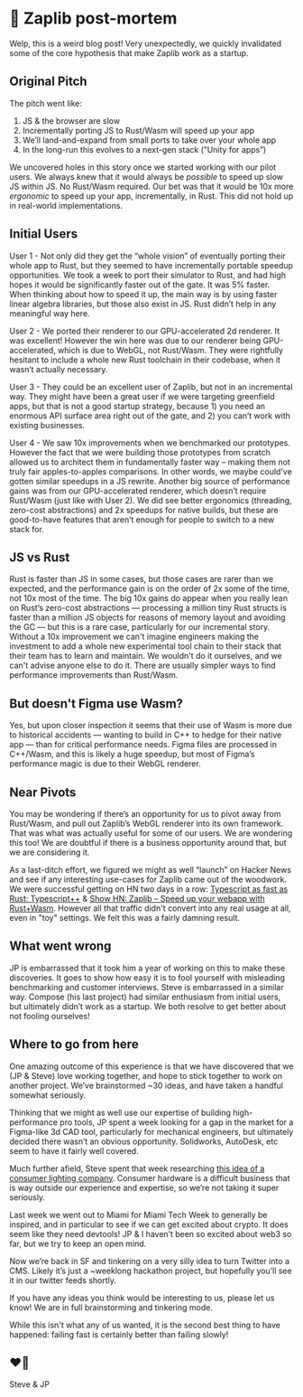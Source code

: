 # 🥲 Zaplib post-mortem

Welp, this is a weird blog post! Very unexpectedly, we quickly invalidated some of the core hypothesis that make Zaplib work as a startup.

## Original Pitch

The pitch went like:

1. JS & the browser are slow
2. Incrementally porting JS to Rust/Wasm will speed up your app
3. We’ll land-and-expand from small ports to take over your whole app
4. In the long-run this evolves to a next-gen stack (”Unity for apps”)

We uncovered holes in this story once we started working with our pilot users. We always knew that it would always be *possible* to speed up slow JS within JS. No Rust/Wasm required. Our bet was that it would be 10x more *ergonomic* to speed up your app, incrementally, in Rust. This did not hold up in real-world implementations.

## Initial Users

User 1 - Not only did they get the “whole vision” of eventually porting their whole app to Rust, but they seemed to have incrementally portable speedup opportunities. We took a week to port their simulator to Rust, and had high hopes it would be significantly faster out of the gate. It was 5% faster. When thinking about how to speed it up, the main way is by using faster linear algebra libraries, but those also exist in JS. Rust didn’t help in any meaningful way here.

User 2 - We ported their renderer to our GPU-accelerated 2d renderer. It was excellent! However the win here was due to our renderer being GPU-accelerated, which is due to WebGL, not Rust/Wasm. They were rightfully hesitant to include a whole new Rust toolchain in their codebase, when it wasn’t actually necessary.

User 3 - They could be an excellent user of Zaplib, but not in an incremental way. They might have been a great user if we were targeting greenfield apps, but that is not a good startup strategy, because 1) you need an enormous API surface area right out of the gate, and 2) you can’t work with existing businesses.

User 4 - We saw 10x improvements when we benchmarked our prototypes. However the fact that we were building those prototypes from scratch allowed us to architect them in fundamentally faster way – making them not truly fair apples-to-apples comparisons. In other words, we maybe could’ve gotten similar speedups in a JS rewrite. Another big source of performance gains was from our GPU-accelerated renderer, which doesn’t require Rust/Wasm (just like with User 2). We did see better ergonomics (threading, zero-cost abstractions) and 2x speedups for native builds, but these are good-to-have features that aren’t enough for people to switch to a new stack for.

## JS vs Rust

Rust is faster than JS in some cases, but those cases are rarer than we expected, and the performance gain is on the order of 2x some of the time, not 10x most of the time. The big 10x gains do appear when you really lean on Rust’s zero-cost abstractions — processing a million tiny Rust structs is faster than a million JS objects for reasons of memory layout and avoiding the GC — but this is a rare case, particularly for our incremental story. Without a 10x improvement we can't imagine engineers making the investment to add a whole new experimental tool chain to their stack that their team has to learn and maintain. We wouldn't do it ourselves, and we can't advise anyone else to do it. There are usually simpler ways to find performance improvements than Rust/Wasm.

## But doesn't Figma use Wasm?

Yes, but upon closer inspection it seems that their use of Wasm is more due to historical accidents — wanting to build in C++ to hedge for their native app — than for critical performance needs. Figma files are processed in C++/Wasm, and this is likely a huge speedup, but most of Figma’s performance magic is due to their WebGL renderer.

## Near Pivots

You may be wondering if there’s an opportunity for us to pivot away from Rust/Wasm, and pull out Zaplib’s WebGL renderer into its own framework. That was what was actually useful for some of our users. We are wondering this too! We are doubtful if there is a business opportunity around that, but we are considering it.

As a last-ditch effort, we figured we might as well “launch” on Hacker News and see if any interesting use-cases for Zaplib came out of the woodwork. We were successful getting on HN two days in a row: [Typescript as fast as Rust: Typescript++](https://news.ycombinator.com/item?id=30947680) & [Show HN: Zaplib – Speed up your webapp with Rust+Wasm](https://news.ycombinator.com/item?id=30960509). However all that traffic didn't convert into any real usage at all, even in "toy" settings. We felt this was a fairly damning result.

## What went wrong

JP is embarrassed that it took him a year of working on this to make these discoveries. It goes to show how easy it is to fool yourself with misleading benchmarking and customer interviews. Steve is embarrassed in a similar way. Compose (his last project) had similar enthusiasm from initial users, but ultimately didn’t work as a startup. We both resolve to get better about not fooling ourselves!

## Where to go from here

One amazing outcome of this experience is that we have discovered that we (JP & Steve) love working together, and hope to stick together to work on another project. We’ve brainstormed ~30 ideas, and have taken a handful somewhat seriously.

Thinking that we might as well use our expertise of building high-performance pro tools, JP spent a week looking for a gap in the market for a Figma-like 3d CAD tool, particularly for mechanical engineers, but ultimately decided there wasn’t an obvious opportunity. Solidworks, AutoDesk, etc seem to have it fairly well covered.

Much further afield, Steve spent that week researching [this idea of a consumer lighting company](https://twitter.com/stevekrouse/status/1479911345810251776). Consumer hardware is a difficult business that is way outside our experience and expertise, so we’re not taking it super seriously.

Last week we went out to Miami for Miami Tech Week to generally be inspired, and in particular to see if we can get excited about crypto. It does seem like they need devtools! JP & I haven’t been so excited about web3 so far, but we try to keep an open mind.

Now we’re back in SF and tinkering on a very silly idea to turn Twitter into a CMS. Likely it’s just a ~weeklong hackathon project, but hopefully you’ll see it in our twitter feeds shortly.

If you have any ideas you think would be interesting to us, please let us know! We are in full brainstorming and tinkering mode.

While this isn't what any of us wanted, it is the second best thing to have happened: failing fast is certainly better than failing slowly!

## ❤️🙏

Steve & JP

